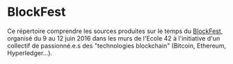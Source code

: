 # BlockFest

Ce répertoire comprendre  les sources produites sur le temps du [BlockFest](http://blockfest.fr), organisé du 9 au 12 juin 2016 dans les murs de l'Ecole 42 à l'initiative d'un collectif de passionné.e.s des "technologies blockchain" (Bitcoin, Ethereum, Hyperledger...).

